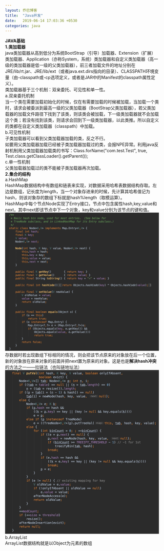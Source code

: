 ```yaml
---
layout: 乔巴博客
title:  "Java开发"
date:   2019-06-14 17:03:36 +0530
categories: java
---
```

**JAVA基础**  
**1.类加载器**  
 java类加载器从高到低分为系统BootStrap（引导）加载器、Extension（扩展）类加载器、Application（亦称System，系统）类加载器和自定义类加载器（高一级的类加载器是低一级的父类加载器），前三者加载文件的地址分别在JRE/lib/rt.jar、JRE/lib/ext（或者java.ext.dirs指向的目录）、CLASSPATH环境变量（由-classpath或-cp选项定义，或者是JAR中的Manifest的classpath属性定义）。  
类加载器基于三个机制：双亲委托、可见性和单一性。  
a.双亲委托机制  
当一个类在需要加载初始化的时候，仅在有需要加载的时候被加载，当加载一个类时，请求会被委派到最高一级的父类加载器（BootStrap父类加载器），若父类加载器的加载文件路径下找到了该类，则该类会被加载，下一级类加载器就不会加载这个类；若没有找到该类，则请求会回到下一级类加载器，以此类推。所以自定义的类都在自定义类加载器（classpath）中加载。  
b.可见性机制  
子类加载器可以看到父类加载器加载的类，反之不行。  
如要用父类加载器加载已经被子类加载器加载过的类，会报NPE异常。利用java反射机制用父类加载器加载类的书写：Class.forName("com.test.Test", true,  Test.class.getClassLoader().getParent());  
c.单一性机制  
父类加载器加载过的类不能被子类加载器再次加载。  
**2.集合的结构**  
a.HashMap  
HashMap数据结构中有数组和链表来实现，对数据采用哈希表数据结构存取。左边是数组，记长度为length，当一个对象存进来的时候，先计算其哈希值记为hash，则该对象存的数组下标就是hash%length（取模运算）。  
HashMap中每个节点Node实现了Entry接口，节点中包含属性hash,key,value和next，其中next即该节点中下一个对象，key和value分别为该节点的键和值。  
![Node构造函数](assets/NodeConstruct.png "Node构造函数")  
存数据时若出现数组下标相同的情况，则会把该节点原来的对象放在后一个位置，新的对象放在原来对象的前面并把next置为原来的对象。这是也是**解决hash冲突**的方法之一——拉链法（也叫链地址法）  
![put方法调用的主要方法](assets/HashPutValue.png "put方法调用的主要方法")   
b.ArrayList  
ArrayList数据结构就是以Object为元素的数组


